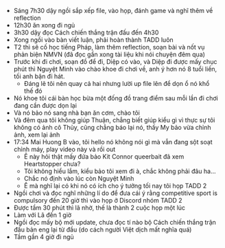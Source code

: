 - Sáng 7h30 dậy ngồi sắp xếp file, vào họp, đánh game và nghĩ thêm về reflection
- 12h30 ăn xong đi ngủ
- 3h30 dậy đọc Cách chiến thắng trận đấu đến 4h30
- Xong ngồi vào bàn viết luận, phải hoàn thành TADD luôn
- T2 thì sẽ cố học tiếng Pháp, làm thêm reflection, soạn bài và nốt vụ phản biện NMVN (đã đọc gần xong tài liệu khi nói chuyện đêm qua)
- Trước khi đi chơi, soạn đồ để đi, Diệp có vào, và Diệp đi được mấy chục phút thì Nguyệt Minh vào chào khoe đi chơi về, anh ý hơn nó 8 tuổi liền, tối anh bận đi hát.
	- Đáng lẽ tôi nên quay cả hai nhưng lười up file lên để dọn ổ nó khổ thế đó
- Nó khoe tôi cái bàn học bừa một đống đồ trang điểm sau mỗi lần đi chơi đang cần được dọn lại
- Và nó bảo nó sang nhà bạn ăn cơm, chào tôi
- Và đêm qua tôi không giúp Thuận, chẳng biết giúp kiểu gì vì thực sự tôi không có ảnh cô Thủy, cũng chẳng báo lại nó, thấy My bảo vừa chỉnh ảnh, xem lại ảnh
- 17:34 Mai Huong B vào, tôi hello nó không nói gì mà vẫn đang sột soạt chỉnh máy, play video này và rồi out
	- Ê này hỏi thật mấy đứa bảo Kit Connor queerbait đã xem Heartstopper chưa?
	- Tôi không hiểu lắm, kiểu bảo tôi xem đi à, chắc không phải đâu ha...
	- Chắc nó định vào lúc còn Nguyệt Minh
	- Ê mà nghĩ lại có khi nó có ích cho ý tưởng tối nay tôi họp TADD 2
- Ngồi chơi và đọc nghĩ những lí do để đưa cái ý rằng competitive sport is compulsory đến 20 giờ thì vào họp ở Discord nhóm TADD 2
- Được tầm 30 phút thì lã nhờ, thế là thành 2 cuộc họp một lúc
- Làm với Lã đến 1 giờ
- Ngồi đọc mấy bộ mới update, chưa đọc tí nào bộ Cách chiến thắng trận đấu bản eng lại từ đầu (do cách người Việt dịch mất nghĩa quá)
- Tầm gần 4 giờ đi ngủ